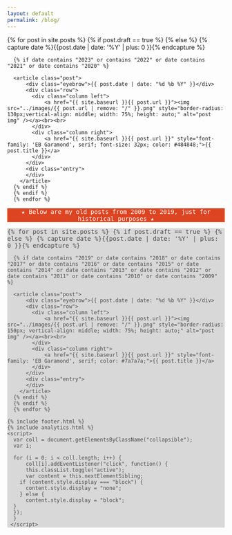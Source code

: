 ```yaml
---
layout: default
permalink: /blog/
---
```


<div class="posts clearfix">
      {% for post in site.posts %}
      {% if post.draft == true %}
      {% else %}
      {% capture date %}{{post.date | date: '%Y' | plus: 0 }}{% endcapture %}
    
      {% if date contains "2023" or contains "2022" or date contains "2021" or date contains "2020" %}
    
      <article class="post">
          <div class="eyebrow">{{ post.date | date: "%d %b %Y" }}</div>
          <div class="row">
            <div class="column left">
                <a href="{{ site.baseurl }}{{ post.url }}"><img src="../images/{{ post.url | remove: "/" }}.png" style="border-radius: 130px;vertical-align: middle; width: 75%; height: auto;" alt="post img" /></a><br><br>
            </div>
            <div class="column right">
                <a href="{{ site.baseurl }}{{ post.url }}" style="font-family: 'EB Garamond', serif; font-size: 32px; color: #484848;">{{ post.title }}</a>
            </div>
          </div>
          <div class="entry">
          </div>
        </article>
      {% endif %}
      {% endif %}
      {% endfor %}
</div>



<!-- new new new -->
<div id="main" role="main" class="container">
        <center>
          <p class="" style="font-family: 'Inconsolata', monospace; font-size: 14px; background-color: #d42; color:white;">
              ★ Below are my old posts from 2009 to 2019, just for historical purposes ★
          </p>
        </center>
</div>

<div id="main" role="main" class="container" style="font-family: 'Inconsolata', monospace; background-color:#d1d1d1d1; color:#484848;">

<div class="posts clearfix">
      {% for post in site.posts %}
      {% if post.draft == true %}
      {% else %}
      {% capture date %}{{post.date | date: '%Y' | plus: 0 }}{% endcapture %}
    
      {% if date contains "2019" or date contains "2018" or date contains "2017" or date contains "2016" or date contains "2015" or date contains "2014" or date contains "2013" or date contains "2012" or date contains "2011" or date contains "2010" or date contains "2009" %}
    
      <article class="post">
          <div class="eyebrow">{{ post.date | date: "%d %b %Y" }}</div>
          <div class="row">
            <div class="column left">
                <a href="{{ site.baseurl }}{{ post.url }}"><img src="../images/{{ post.url | remove: "/" }}.png" style="border-radius: 150px; vertical-align: middle; width: 75%; height: auto;" alt="post img" /></a><br><br>
            </div>
            <div class="column right">
                <a href="{{ site.baseurl }}{{ post.url }}" style="font-family: 'EB Garamond', serif; color: #7a7a7a;">{{ post.title }}</a>
            </div>
          </div>
          <div class="entry">
          </div>
        </article>
      {% endif %}
      {% endif %}
      {% endfor %}
</div>


    {% include footer.html %}
    {% include analytics.html %}
    <script>
      var coll = document.getElementsByClassName("collapsible");
      var i;
  
      for (i = 0; i < coll.length; i++) {
          coll[i].addEventListener("click", function() {
          this.classList.toggle("active");
          var content = this.nextElementSibling;
        if (content.style.display === "block") {
          content.style.display = "none";
        } else {
          content.style.display = "block";
      }
      });
      }
     </script>
  